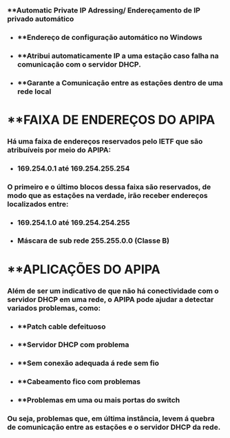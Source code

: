 

### **Automatic Private IP Adressing/ Endereçamento de IP privado automático

- ### **Endereço de configuração automático no Windows

- ### **Atribui automaticamente IP a uma estação caso falha na comunicação com o servidor DHCP.

- ### **Garante a Comunicação entre as estações dentro de uma rede local


# **FAIXA DE ENDEREÇOS DO APIPA

### Há uma faixa de endereços reservados pelo IETF que são atribuíveis por meio do APIPA:

- ### 169.254.0.1 até 169.254.255.254


### O primeiro e o último blocos dessa faixa são reservados, de modo que as estações na verdade, irão receber endereços localizados entre:

- ### 169.254.1.0 até 169.254.254.255
- ### Máscara de sub rede 255.255.0.0 (Classe B)


# **APLICAÇÕES DO APIPA

### Além de ser um indicativo de que não há conectividade com o servidor DHCP em uma rede, o APIPA pode ajudar a detectar variados problemas, como:

- ### **Patch cable defeituoso
- ### **Servidor DHCP com problema
- ### **Sem conexão adequada á rede sem fio
- ### **Cabeamento fico com problemas
- ### **Problemas em uma ou mais portas do switch

### Ou seja, problemas que, em última instância, levem á quebra de comunicação entre as estações e o servidor DHCP da rede.


